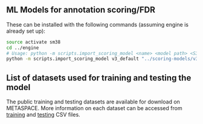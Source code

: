 ## ML Models for annotation scoring/FDR

These can be installed with the following commands (assuming engine is already set up):
```bash
source activate sm38
cd ../engine
# Usage: python -m scripts.import_scoring_model <name> <model path> <S3 bucket to upload to>
python -m scripts.import_scoring_model v3_default "../scoring-models/v3_default/Animal_v3.2023-12-14.cbm" sm-engine-dev
```

## List of datasets used for training and testing the model
The public training and testing datasets are available for download on METASPACE. 
More information on each dataset can be accessed from [training](./datasets/training.csv) and [testing](./datasets/testing.csv) CSV files.